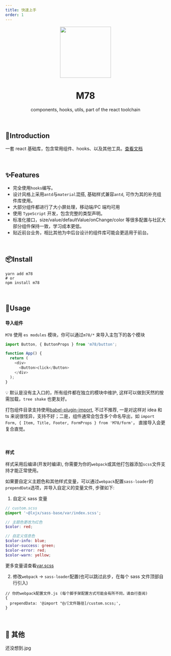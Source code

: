 ```yaml
---
title: 快速上手
order: 1
---
```


<p align="center">
    <img src="https://gitee.com/llixianjie/m78/raw/master/public/logo.png" width="160" align="center" />
</p>

<h1 align="center">M78</h1>
<p align="center">components, hooks, utils, part of the react toolchain</p>
<br>

## 🎉Introduction

一套 react 基础库，包含常用组件、hooks、以及其他工具。[查看文档](http://llixianjie.gitee.io/m78/docs)

<br>

## ✨Features

- 完全使用`hooks`编写。
- 设计风格上采用`antd`与`material`混搭, 基础样式兼容`antd`, 可作为其的补充组件库使用。
- 大部分组件都进行了大小屏处理，移动端/PC 端均可用
- 使用 `TypeScript` 开发，包含完整的类型声明。
- 标准化接口，size/value/defaultValue/onChange/color 等很多配置与社区大部分组件保持一致，学习成本更低。
- 贴近前台业务，相比其他为中后台设计的组件库可能会更适用于前台。

<br>

## 📦Install

```shell
yarn add m78
# or
npm install m78
```

<br>

## 📘Usage

### `导入组件`

`M78` 使用 `es modules` 模块，你可以通过`m78/*` 来导入主包下的各个模块

```js
import Button, { ButtonProps } from 'm78/button';

function App() {
  return (
    <div>
      <Button>click</Button>
    </div>
  );
}
```

💡 默认是没有主入口的，所有组件都在独立的模块中维护, 这样可以做到天然的按需加载，`tree shake` 也更友好。

打包组件目录支持使用[babel-plugin-import](https://github.com/ant-design/babel-plugin-import), 不过不推荐, 一是对这样对 idea 和 ts 来说很怪异，支持不好；二是，组件通常会包含多个命名导出，如 `import Form, { Item, Title, Footer, FormProps } from 'M78/form'`， 直接导入会更复合直觉。

<br>

### `样式`

样式采用后编译(开发时编译), 你需要为你的`webpack`或其他打包器添加`scss`文件支持才能正常使用。

如果要自定义主题色和其他样式变量，可以通过`webpack`配置`sass-loader`的`prependData`选项，并导入自定义的变量文件, 步骤如下:

1. 自定义 sass 变量

```scss
// custom.scss
@import '~@lxjx/sass-base/var/index.scss';

// 主题色更改为红色
$color: red;

// 自定义信息色
$color-info: blue;
$color-success: green;
$color-error: red;
$color-warn: yellow;
```

更多变量请查看[var.scss](https://github.com/Iixianjie/sass-stater/blob/master/var/var.scss)

2. 修改`webpack` -> `sass-loader`配置(也可以跳过此步，在每个 sass 文件顶部自行引入)

```
// 你的webpack配置文件.js (每个脚手架配置方式可能会有所不同，请自行查阅)
{
  prependData: '@import "@/[文件路径]/custom.scss;',
}
```

<br>

## 🎄 其他

还没想到.jpg
